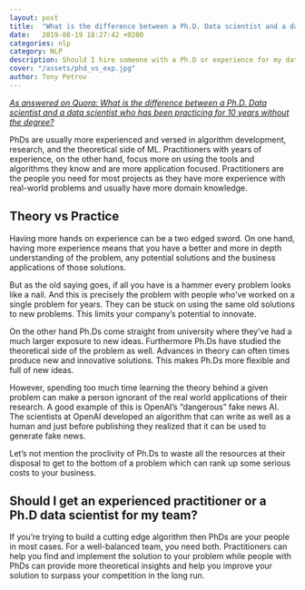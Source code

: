 ```yaml
---
layout: post
title:  "What is the difference between a Ph.D. Data scientist and a data scientist who has been practicing for 10 years without the degree?"
date:   2019-08-19 18:27:42 +0200
categories: nlp
category: NLP
description: Should I hire someone with a Ph.D or experience for my data science team?
cover: "/assets/phd_vs_exp.jpg"
author: Tony Petrov
---
```


<i>[As answered on Quora: What is the difference between a Ph.D. Data scientist and a data scientist who has been practicing for 10 years without the degree?](https://qr.ae/TWvDZK)</i>

PhDs are usually more experienced and versed in algorithm development, research, and the theoretical side of ML. Practitioners with years of experience, on the other hand, focus more on using the tools and algorithms they know and are more application focused. Practitioners are the people you need for most projects as they have more experience with real-world problems and usually have more domain knowledge.

<h2>Theory vs Practice</h2>

Having more hands on experience can be a two edged sword. On one hand, having more experience means that you have a better and more in depth understanding of the problem, any potential solutions and the business applications of those solutions. 

But as the old saying goes, if all you have is a hammer every problem looks like a nail. And this is precisely the problem with people who’ve worked on a single problem for years. They can be stuck on using the same old solutions to new problems. This limits your company’s potential to innovate. 

On the other hand Ph.Ds come straight from university where they’ve had a much larger exposure to new ideas. Furthermore Ph.Ds have studied the theoretical side of the problem as well. Advances in theory can often times produce new and innovative solutions. This makes Ph.Ds more flexible and full of new ideas. 

However, spending too much time learning the theory behind a given problem can make a person ignorant of the real world applications of their research. A good example of this is OpenAI’s “dangerous” fake news AI. The scientists at OpenAI developed an algorithm that can write as well as a human and just before publishing they realized that it can be used to generate fake news. 

Let’s not mention the proclivity of Ph.Ds to waste all the resources at their disposal to get to the bottom of a problem which can rank up some serious costs to your business. 

<h2>Should I get an experienced practitioner or a Ph.D data scientist for my team?</h2>

If you’re trying to build a cutting edge algorithm then PhDs are your people in most cases. For a well-balanced team, you need both. Practitioners can help you find and implement the solution to your problem while people with PhDs can provide more theoretical insights and help you improve your solution to surpass your competition in the long run.
